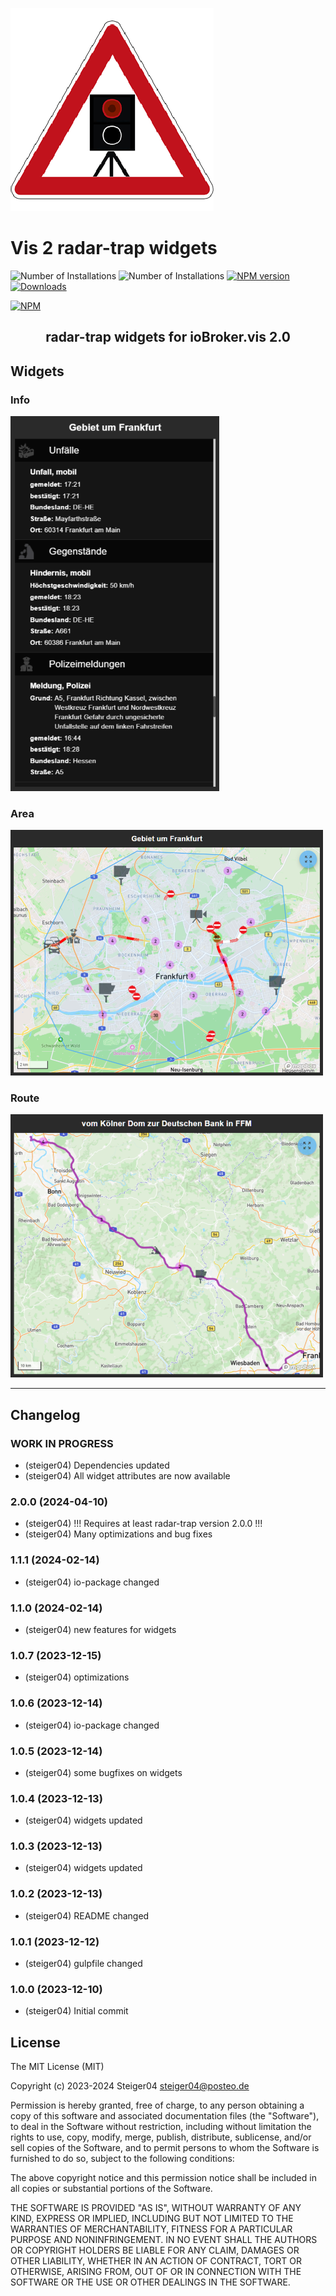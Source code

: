 ![Logo](/admin/vis-2-widgets-radar-trap.png)

# Vis 2 radar-trap widgets

![Number of Installations](http://iobroker.live/badges/vis-2-widgets-radar-trap-installed.svg) ![Number of Installations](http://iobroker.live/badges/vis-2-widgets-radar-trap-stable.svg) [![NPM version](http://img.shields.io/npm/v/iobroker.vis-2-widgets-radar-trap.svg)](https://www.npmjs.com/package/iobroker.vis-2-widgets-radar-trap)
[![Downloads](https://img.shields.io/npm/dm/iobroker.vis-2-widgets-radar-trap.svg)](https://www.npmjs.com/package/iobroker.vis-2-widgets-radar-trap)

[![NPM](https://nodei.co/npm/iobroker.vis-2-widgets-radar-trap.png?downloads=true)](https://nodei.co/npm/iobroker.vis-2-widgets-radar-trap/)

<h2 align="center">radar-trap widgets for ioBroker.vis 2.0</h2>

## Widgets
### Info
<img src="/img/info-widget.png" height="600">

### Area
<img src="/img/area-widget.png" width="500">

### Route
<img src="/img/route-widget.png" width="500">



---

## Changelog
<!--
	Placeholder for next versions:
	### __WORK IN PROGRESS__
-->
### __WORK IN PROGRESS__
- (steiger04) Dependencies updated
- (steiger04) All widget attributes are now available

### 2.0.0 (2024-04-10)
- (steiger04) !!! Requires at least radar-trap version 2.0.0 !!!
- (steiger04) Many optimizations and bug fixes

### 1.1.1 (2024-02-14)
- (steiger04) io-package changed

### 1.1.0 (2024-02-14)
- (steiger04) new features for widgets

### 1.0.7 (2023-12-15)
- (steiger04) optimizations

### 1.0.6 (2023-12-14)
- (steiger04) io-package changed

### 1.0.5 (2023-12-14)
- (steiger04) some bugfixes on widgets

### 1.0.4 (2023-12-13)
- (steiger04) widgets updated

### 1.0.3 (2023-12-13)
- (steiger04) widgets updated

### 1.0.2 (2023-12-13)
- (steiger04) README changed

### 1.0.1 (2023-12-12)
- (steiger04) gulpfile changed

### 1.0.0 (2023-12-10)
- (steiger04) Initial commit

## License

The MIT License (MIT)

Copyright (c) 2023-2024 Steiger04 <steiger04@posteo.de>

Permission is hereby granted, free of charge, to any person obtaining a copy
of this software and associated documentation files (the "Software"), to deal
in the Software without restriction, including without limitation the rights
to use, copy, modify, merge, publish, distribute, sublicense, and/or sell
copies of the Software, and to permit persons to whom the Software is
furnished to do so, subject to the following conditions:

The above copyright notice and this permission notice shall be included in
all copies or substantial portions of the Software.

THE SOFTWARE IS PROVIDED "AS IS", WITHOUT WARRANTY OF ANY KIND, EXPRESS OR
IMPLIED, INCLUDING BUT NOT LIMITED TO THE WARRANTIES OF MERCHANTABILITY,
FITNESS FOR A PARTICULAR PURPOSE AND NONINFRINGEMENT. IN NO EVENT SHALL THE
AUTHORS OR COPYRIGHT HOLDERS BE LIABLE FOR ANY CLAIM, DAMAGES OR OTHER
LIABILITY, WHETHER IN AN ACTION OF CONTRACT, TORT OR OTHERWISE, ARISING FROM,
OUT OF OR IN CONNECTION WITH THE SOFTWARE OR THE USE OR OTHER DEALINGS IN
THE SOFTWARE.

